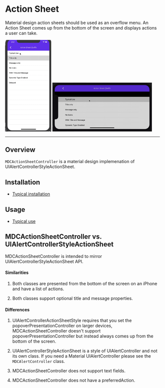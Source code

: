 # Action Sheet

<!-- badges -->

Material design action sheets should be used as an overflow menu. An Action Sheet comes up from the bottom of
the screen and displays actions a user can take.

<img src="assets/actionSheetPortrait.gif" alt="An animation showing a Material Design Action Sheet." width="150"> <img src="assets/actionSheetLandscape.gif" alt="An animation showing a Material Design Action Sheet." width="324">

<!-- design-and-api -->

<!-- toc -->

- - -

## Overview

`MDCActionSheetController` is a material design implemenation of UIAlertControllerStyleActionSheet.

## Installation

- [Typical installation](../../../docs/component-installation.md)

## Usage

- [Typical use](typical-use.md)

## MDCActionSheetController vs. UIAlertControllerStyleActionSheet

MDCActionSheetController is intended to mirror UIAlertControllerStyleActionSheet API.  

#### Similarities
1. Both classes are presented from the bottom of the screen on an iPhone and have a list of actions.

2. Both classes support optional title and message properties.

#### Differences
1. UIAlertControllerActionSheetStyle requires that you set the popoverPresentationController on larger devices, 
MDCActionSheetController doesn't support popoverPresentationController but instead always comes up from the 
bottom of the screen.

2. UIAlertControllerStyleActionSheet is a style of UIAlertController and not its own class. If you need a
Material UIAlertController please see the `MDCAlertController` class. 

3. MDCActionSheetController does not support text fields.

4. MDCActionSheetController does not have a preferredAction.
